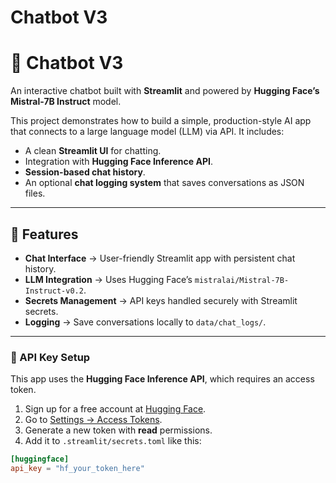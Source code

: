 # Chatbot V3

# 💬 Chatbot V3  
An interactive chatbot built with **Streamlit** and powered by **Hugging Face’s Mistral-7B Instruct** model.  

This project demonstrates how to build a simple, production-style AI app that connects to a large language model (LLM) via API. It includes:  
- A clean **Streamlit UI** for chatting.  
- Integration with **Hugging Face Inference API**.  
- **Session-based chat history**.  
- An optional **chat logging system** that saves conversations as JSON files.  

---

## 🚀 Features
- **Chat Interface** → User-friendly Streamlit app with persistent chat history.  
- **LLM Integration** → Uses Hugging Face’s `mistralai/Mistral-7B-Instruct-v0.2`.  
- **Secrets Management** → API keys handled securely with Streamlit secrets.  
- **Logging** → Save conversations locally to `data/chat_logs/`.  

---

### 🔑 API Key Setup
This app uses the **Hugging Face Inference API**, which requires an access token.

1. Sign up for a free account at [Hugging Face](https://huggingface.co).  
2. Go to [Settings → Access Tokens](https://huggingface.co/settings/tokens).  
3. Generate a new token with **read** permissions.  
4. Add it to `.streamlit/secrets.toml` like this:

```toml
[huggingface]
api_key = "hf_your_token_here"

